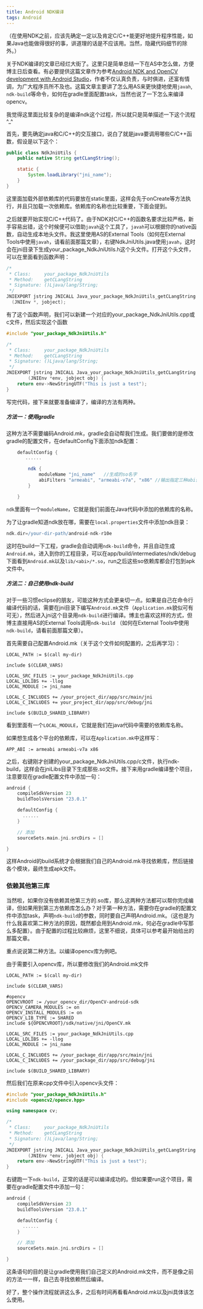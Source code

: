 ```yaml
---
title: Android NDK编译
tags: Android
---
```


（在使用NDK之前，应该先确定一定以及肯定C/C++能更好地提升程序性能，如果Java也能做得很好的事，讲道理的话是不应该用。当然，隐藏代码细节的除外。）

关于NDK编译的文章已经烂大街了。这里只是简单总结一下在AS中怎么做，方便博主日后查看。有必要提供这篇文章作为参考[Android NDK and OpenCV development with Android Studio](http://hujiaweibujidao.github.io/blog/2014/10/22/android-ndk-and-opencv-development-with-android-studio/)，作者不仅认真负责，与时俱进，还富有情调，为广大程序员所不及也。这篇文章主要讲了怎么用AS来更快捷地使用`javah`, `ndk-build`等命令，如何在gradle里面配置task，当然也说了一下怎么来编译opencv。

我觉得这里面比较复杂的是编译ndk这个过程，所以就只是简单描述一下这个流程^_^

首先，要先确定java和C/C++的交互接口，说白了就是java要调用哪些C/C++函数，假设是以下这个：

```java
public class NdkJniUtils {
    public native String getCLangString();

    static {
        System.loadLibrary("jni_name");
    }
}
```

这里面加载外部依赖库的代码要放在static里面，这样会先于onCreate等方法执行，并且只加载一次依赖库。依赖库的名称也比较重要，下面会提到。

之后就要开始实现C/C++代码了。由于NDK对C/C++的函数名要求比较严格，新手容易出错，这个时候便可以借助`javah`这个工具了，`javah`可以根据你的native函数，自动生成本地头文件。我这里使用AS的External Tools（如何在External Tools中使用`javah`，请看前面那篇文章），右键NdkJniUtils.java使用`javah`，这时会在jni目录下生成your_package_NdkJniUtils.h这个头文件。打开这个头文件，可以在里面看到函数声明：

```c
/*
 * Class:     your_package_NdkJniUtils
 * Method:    getCLangString
 * Signature: ()Ljava/lang/String;
 */
JNIEXPORT jstring JNICALL Java_your_package_NdkJniUtils_getCLangString
  (JNIEnv *, jobject);
```

有了这个函数声明，我们可以新建一个对应的your_package_NdkJniUtils.cpp或c文件，然后实现这个函数

```c
#include "your_package_NdkJniUtils.h"

/*
 * Class:     your_package_NdkJniUtils
 * Method:    getCLangString
 * Signature: ()Ljava/lang/String;
 */
JNIEXPORT jstring JNICALL Java_your_package_NdkJniUtils_getCLangString
        (JNIEnv *env, jobject obj) {
    return env->NewStringUTF("This is just a test");
}
```

写完代码，接下来就要准备编译了，编译的方法有两种。

##### 方法一：使用gradle

这种方法不需要编码Android.mk，gradle会自动帮我们生成。我们要做的是修改gradle的配置文件，在defaultConfig下面添加ndk配置：

```groovy
    defaultConfig {
       ......

        ndk {
            moduleName "jni_name" 	//生成的so名字
            abiFilters "armeabi", "armeabi-v7a", "x86" //输出指定三种abi体系结构下的so库。
        }

    }
```

`ndk`里面有一个`moduleName`，它就是我们前面在Java代码中添加的依赖库的名称。

为了让gradle知道ndk放在哪，需要在`local.properties`文件中添加ndk目录：

```groovy
ndk.dir=/your-dir-path/android-ndk-r10e
```

这时在build一下工程，gradle会自动调用`ndk-build`命令，并且自动生成`Android.mk`，进入到你的工程目录，可以在app/build/intermediates/ndk/debug下面看到`Android.mk`以及`lib/<abi>/*.so`，run之后这些so依赖库都会打包到apk文件中。

##### 方法二：自己使用ndk-build

对于一些习惯eclipse的朋友，可能这种方式会更亲切一点。如果是自己在命令行编译代码的话，需要在jni目录下编写`Android.mk`文件（`Application.mk`貌似可有可无），然后进入jni这个目录用`ndk-build`进行编译。博主也喜欢这样的方式，但博主直接用AS的External Tools调用`ndk-build` （如何在External Tools中使用`ndk-build`，请看前面那篇文章）。

首先需要自己配置Android.mk（关于这个文件如何配置的，之后再学习）：

``` shell
LOCAL_PATH := $(call my-dir)

include $(CLEAR_VARS)

LOCAL_SRC_FILES := your_package_NdkJniUtils.cpp
LOCAL_LDLIBS += -llog
LOCAL_MODULE := jni_name

LOCAL_C_INCLUDES += /your_project_dir/app/src/main/jni
LOCAL_C_INCLUDES += your_project_dir/app/src/debug/jni

include $(BUILD_SHARED_LIBRARY)
```

看到里面有一个`LOCAL_MODULE`，它就是我们在java代码中需要的依赖库名称。

如果想生成各个平台的依赖库，可以在`Application.mk`中这样写：

```shell
APP_ABI := armeabi armeabi-v7a x86
```

之后，右键刚才创建的your_package_NdkJniUtils.cpp/c文件，执行ndk-build，这样会在jniLibs目录下生成那些.so文件。接下来用gradle编译整个项目，注意要现在gradle配置文件中添加一句：

```groovy
android {
    compileSdkVersion 23
    buildToolsVersion "23.0.1"

    defaultConfig {
      ......
    }

    // 添加
    sourceSets.main.jni.srcDirs = []

}
```

这样Android的build系统才会根据我们自己的Android.mk寻找依赖库，然后链接各个模块，最终生成apk文件。

### 依赖其他第三库

当然啦，如果你没有依赖其他第三方的.so库，那么这两种方法都可以帮你完成编译，但如果用到第三方依赖库怎么办？对于第一种方法，需要你在gradle的配置文件中添加task，声明`ndk-build`的参数，同时要自己声明Android.mk。（这也是为什么我喜欢第二种方法的原因，既然都会用到Android.mk，何必在gradle中写那么多配置）。由于配置的过程比较麻烦，这里不细说，具体可以参考最开始给出的那篇文章。

重点说说第二种方法。以编译opencv库为例吧。

由于需要引入opencv库，所以要修改我们的Android.mk文件

```shell
LOCAL_PATH := $(call my-dir)

include $(CLEAR_VARS)

#opencv
OPENCVROOT := /your_opencv_dir/OpenCV-android-sdk
OPENCV_CAMERA_MODULES := on
OPENCV_INSTALL_MODULES := on
OPENCV_LIB_TYPE := SHARED
include ${OPENCVROOT}/sdk/native/jni/OpenCV.mk

LOCAL_SRC_FILES := your_package_NdkJniUtils.cpp
LOCAL_LDLIBS += -llog
LOCAL_MODULE := jni_name

LOCAL_C_INCLUDES += /your_package_dir/app/src/main/jni
LOCAL_C_INCLUDES += /your_package_dir/app/src/debug/jni

include $(BUILD_SHARED_LIBRARY)
```

然后我们在原来cpp文件中引入opencv头文件：

``` c++
#include "your_package_NdkJniUtils.h"
#include <opencv2/opencv.hpp>

using namespace cv;

/*
 * Class:     your_package_NdkJniUtils
 * Method:    getCLangString
 * Signature: ()Ljava/lang/String;
 */
JNIEXPORT jstring JNICALL Java_your_package_NdkJniUtils_getCLangString
        (JNIEnv *env, jobject obj) {
    return env->NewStringUTF("This is just a test");
}
```

右键跑一下`ndk-build`，正常的话是可以编译成功的。但如果要run这个项目，需要在gradle配置文件中添加一句：

```groovy
android {
    compileSdkVersion 23
    buildToolsVersion "23.0.1"

    defaultConfig {
      ......
    }

    // 添加
    sourceSets.main.jni.srcDirs = []

}
```

 这条语句的目的是让gradle使用我们自己定义的Android.mk文件，而不是像之前的方法一一样，自己去寻找依赖然后编译。

好了，整个操作流程就讲这么多，之后有时间再看看Android.mk以及jni具体该怎么使用。